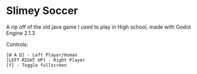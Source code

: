 # Slimey Soccer
A rip off of the old java game I used to play in High school, made with Godot Engine 2.1.3

Controls:

    [W A D] - Left Player/Human
    [LEFT RIGHT UP] - Right Player
    [f] - Toggle fullscreen
